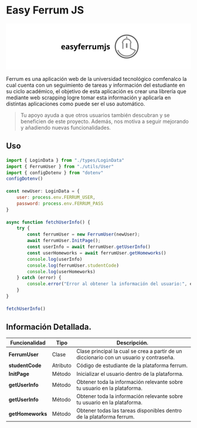 # Easy Ferrum JS

<img src="banner.png">

Ferrum es una aplicación web de la universidad tecnológico comfenalco la cual cuenta con un seguimiento de tareas y información del estudiante en su ciclo académico, el objetivo de esta aplicación es crear una librería que mediante web scrapping logre tomar esta información y aplicarla en distintas aplicaciones como puede ser el uso automático.

>  Tu apoyo ayuda a que otros usuarios también descubran y se beneficien de este proyecto. Además, nos motiva a seguir mejorando y añadiendo nuevas funcionalidades.

## Uso

```js
import { LoginData } from "./types/LoginData"
import { FerrumUser } from "./utils/User"
import { configDotenv } from "dotenv"
configDotenv()

const newUser: LoginData = {
    user: process.env.FERRUM_USER,
    password: process.env.FERRUM_PASS
}

async function fetchUserInfo() {
    try {
        const ferrumUser = new FerrumUser(newUser);
        await ferrumUser.InitPage();
        const userInfo = await ferrumUser.getUserInfo()
        const userHomeworks = await ferrumUser.getHomeworks()
        console.log(userInfo)
        console.log(ferrumUser.studentCode)
        console.log(userHomeworks)
    } catch (error) {
        console.error("Error al obtener la información del usuario:", error);
    }
}

fetchUserInfo()
```

## Información Detallada.
| Funcionalidad | Tipo | Descripción. |
|-|-|-|
| **FerrumUser**   | Clase | Clase principal la cual se crea a partir de un diccionario con un usuario y contraseña.   |
| **studentCode**    | Atributo | Código de estudiante de la plataforma ferrum.   |
| **InitPage**    | Método | Inicializar el usuario dentro de la plataforma.   |
| **getUserInfo**    | Método | Obtener toda la información relevante sobre tu usuario en la plataforma.   |
| **getUserInfo**    | Método | Obtener toda la información relevante sobre tu usuario en la plataforma.   |
| **getHomeworks**    | Método | Obtener todas las tareas disponibles dentro de la plataforma ferrum.   |
